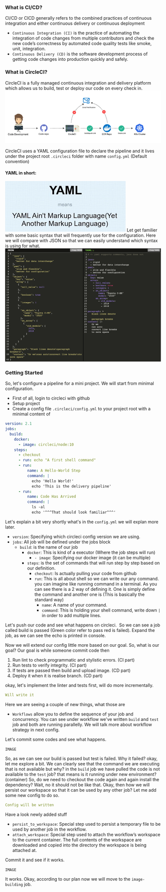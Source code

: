 ### What is CI/CD?
CI/CD or CICD generally refers to the combined practices of continuous integration and either continuous delivery or continuous deployment
- `Continuous Integration (CI)` is the practice of automating the integration of code changes from multiple contributors and check the new code’s correctness by automated code quality tests like smoke, unit, integration.
- `Continuous Delivery (CD)` is the software development process of getting code changes into production quickly and safely.


### What is CircleCI?
CircleCI is a fully managed continuous integration and delivery platform which allows us to build, test or deploy our code on every check in.
<img src="./assets/cicd-process.png">

CircleCI uses a YAML configuration file to declare the pipeline and it lives under the project root `.circleci` folder with name `config.yml` (Default convention)

#### YAML in short:
<img src="./assets/yaml.jpg">
Let get familier with some basic syntax that will frequently use for the configuration. 
Here we will compare with JSON so that we can easily understand which syntax is using for what.
<img src="./assets/json-vs-yaml.png">

### Getting Started
So, let's configure a pipeline for a mini project. We will start from minimal configuration.
- First of all, login to circleci with github
- Setup project
- Create a config file `.circleci/config.yml` to your project root with a minimal content of
```yml
version: 2.1
jobs:
  build:
    docker:
      - image: circleci/node:10
    steps:
      - checkout
      - run: echo "A first shell command"
      - run:
          name: A Hello-World Step
          command: |
            echo 'Hello World!'
            echo 'This is the delivery pipeline'
      - run:
          name: Code Has Arrived
          command: |
            ls -al
            echo '^^^That should look familiar^^^'

```
Let's explain a bit very shortly what's in the `config.yml` we will explan more later.

- `version`: Specifying which circleci config version we are using.
- `jobs`: All job will be defined under the jobs block
    - `build`: is the name of our job
        - `docker`: This is kind of a executor (Where the job steps will run)
            - `- image`: Specifying our docker image (it can be multiple)
        - `steps`: is the set of commands that will run step by step based on our definition.
            - `checkout`: Is actually pulling your code from github
            - `run`: This is all about shell so we can write our any command. you can imagine like running command in a terminal. As you can see there is a 2 way of defining it. One is simply define the command and another one is (This is basically the standard way)
                - `name`: A name of your command.
                - `command`: This is holding your shell command, write down `|` in order to add multiple lines.

Let's push our code and see what happens on circleci.
<Image HERE>
So we can see a job called build is passed (Green color refer to pass red is failed). Expand the job, as we can see the echo is printed in console.

Now we will extend our config little more based on our goal. So, what is our goal? Our goal is while someone commit code then 
1. Run lint to check programmatic and stylistic errors. (CI part)
2. Run tests to verify integrity. (CI part)
3. If tests are passed then build and upload image. (CD part)
4. Deploy it when it is realise branch. (CD part)

okay, let's implement the linter and tests first, will do more incrementally.

```yaml
Will write it
```

Here we are seeing a couple of new things, what those are

- `Workflows` allow you to define the sequence of your job and concurrency. You can see under workflow we've written `build` and `test` job and both are running parallelly. We will talk more about workflow strategy in next config.

Let's commit some codes and see what happens.

`IMAGE`

So, as we can see our build is passed but test is failed. Why it failed? okay, let me explore a bit. We can clearly see that the command we are executing that is not available but why? in the `build` job we have pulled the code is not available to the `test` job? that means is it running under new environment? (container) So, do we need to checkout the code again and again install the dependency? Wait, no it should not be like that. Okay, then how we will persist our workspace so that it can be used by any other job? Let me add some new config to do so.

```yaml
Config will be written
```

Have a look newly added stuff
- `persist_to_workspace`: Special step used to persist a temporary file to be used by another job in the workflow.
- `attach_workspace`: Special step used to attach the workflow’s workspace to the current container. The full contents of the workspace are downloaded and copied into the directory the workspace is being attached at.

Commit it and see if it works.

`IMAGE`

It works. Okay, according to our plan now we will move to the `image-building` job.


